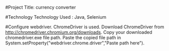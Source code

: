 #Project Title:
currency converter

#Technology
Technology Used : Java, Selenium

#Configure webdriver.
ChromeDriver is used.
Download ChromeDriver from http://chromedriver.chromium.org/downloads.
Copy your downloaded chromedriver.exe file path.
Paste the copied file path in System.setProperty("webdriver.chrome.driver","Paste path here").
